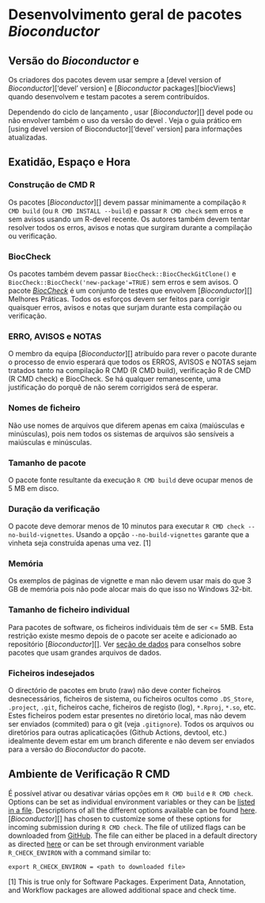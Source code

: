# Desenvolvimento geral de pacotes *Bioconductor*

## Versão do *Bioconductor* e <i class="fab fa-r-project"></i>

Os criadores dos pacotes devem usar sempre a \[devel version of *Bioconductor*\]\[‘devel’ version\] e \[*Bioconductor* packages\]\[biocViews\] quando desenvolvem e testam pacotes a serem contribuídos.

Dependendo do ciclo de lançamento <i class="fab fa-r-project"></i>, usar \[*Bioconductor*\]\[\] devel pode ou não envolver também o uso da versão do devel <i class="fab fa-r-project"></i>. Veja o guia prático em \[using devel version of Bioconductor\]\[‘devel’ version\] para informações atualizadas.

## Exatidão, Espaço e Hora

### Construção de CMD R

Os pacotes \[*Bioconductor*\]\[\] devem passar minimamente a compilação `R CMD build` (ou `R CMD INSTALL --build`) e passar `R CMD check` sem erros e sem avisos usando um R-devel recente. Os autores também devem tentar resolver todos os erros, avisos e notas que surgiram durante a compilação ou verificação.

### BiocCheck

Os pacotes também devem passar `BiocCheck::BiocCheckGitClone()` e `BiocCheck::BiocCheck('new-package'=TRUE)` sem erros e sem avisos. O pacote *[BiocCheck](https://bioconductor.org/packages/3.15/BiocCheck)* é um conjunto de testes que envolvem \[*Bioconductor*\]\[\] Melhores Práticas. Todos os esforços devem ser feitos para corrigir quaisquer erros, avisos e notas que surjam durante esta compilação ou verificação.

### ERRO, AVISOS e NOTAS

O membro da equipa \[*Bioconductor*\]\[\] atribuído para rever o pacote durante o processo de envio esperará que todos os ERROS, AVISOS e NOTAS sejam tratados tanto na compilação R CMD (R CMD build), verificação R de CMD (R CMD check) e BiocCheck. Se há qualquer remanescente, uma justificação do porquê de não serem corrigidos será de esperar.

### Nomes de ficheiro

Não use nomes de arquivos que diferem apenas em caixa (maiúsculas e minúsculas), pois nem todos os sistemas de arquivos são sensíveis a maiúsculas e minúsculas.

### Tamanho de pacote

O pacote fonte resultante da execução `R CMD build` deve ocupar menos de 5 MB em disco.

### Duração da verificação

O pacote deve demorar menos de 10 minutos para executar `R CMD check --no-build-vignettes`. Usando a opção `--no-build-vignettes` garante que a vinheta seja construída apenas uma vez. [1]

### Memória

Os exemplos de páginas de vignette e man não devem usar mais do que 3 GB de memória pois <i class="fab fa-r-project"></i> não pode alocar mais do que isso no Windows 32-bit.

### Tamanho de ficheiro individual

Para pacotes de software, os ficheiros individuais têm de ser &lt;= 5MB. Esta restrição existe mesmo depois de o pacote ser aceite e adicionado ao repositório \[*Bioconductor*\]\[\]. Ver [seção de dados](#data) para conselhos sobre pacotes que usam grandes arquivos de dados.

### Ficheiros indesejados

O directório de pacotes em bruto (raw) não deve conter ficheiros desnecessários, ficheiros de sistema, ou ficheiros ocultos como `.DS_Store`, `.project`, `.git`, ficheiros cache, ficheiros de registo (log), `*.Rproj`, `*.so`, etc. Estes ficheiros podem estar presentes no diretório local, mas não devem ser enviados (commited) para o git (veja <span
id="gitignore">`.gitignore`</span>). Todos os arquivos ou diretórios para outras aplicaticações (Github Actions, devtool, etc.) idealmente devem estar em um branch diferente e não devem ser enviados para a versão do *Bioconductor* do pacote.

## Ambiente de Verificação R CMD

É possível ativar ou desativar várias opções em `R CMD build`  e `R CMD check`. Options can be set as individual environment variables or they can be [listed in a file](https://cran.r-project.org/doc/manuals/r-release/R-exts.html#Checking-and-building-packages). Descriptions of all the different options available can be found [here](https://cran.r-project.org/doc/manuals/r-devel/R-ints.html#Tools). \[*Bioconductor*\]\[\] has chosen to customize some of these options for incoming submission during `R CMD check`. The file of utilized flags can be downloaded from [<i class="fab fa-github"></i>
GitHub](https://github.com/Bioconductor/packagebuilder/blob/master/check.Renviron). The file can either be placed in a default directory as directed [here](https://cran.r-project.org/doc/manuals/r-release/R-exts.html#Checking-and-building-packages) or can be set through environment variable `R_CHECK_ENVIRON` with a command similar to:

    export R_CHECK_ENVIRON = <path to downloaded file>

[1] This is true only for Software Packages. Experiment Data, Annotation, and Workflow packages are allowed additional space and check time.
